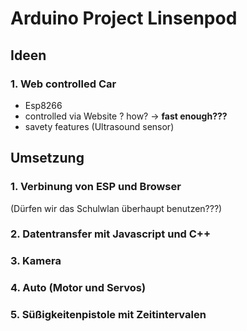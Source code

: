 # Arduino Project Linsenpod 
## **Ideen**
### 1. Web controlled Car
- Esp8266
- controlled via Website ? how? -> **fast enough???**
- savety features (Ultrasound sensor)


## **Umsetzung**
### 1. Verbinung von ESP und Browser
(Dürfen wir das Schulwlan überhaupt benutzen???)
### 2. Datentransfer mit Javascript und C++
### 3. Kamera
### 4. Auto (Motor und Servos)
### 5. Süßigkeitenpistole mit Zeitintervalen
